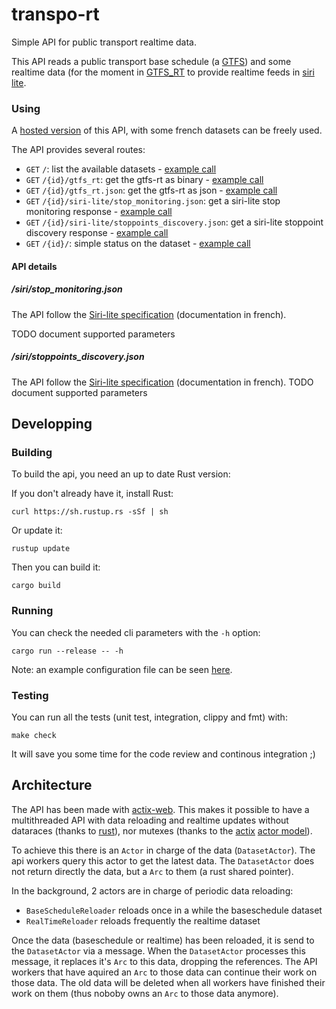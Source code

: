 # transpo-rt

Simple API for public transport realtime data.

This API reads a public transport base schedule (a [GTFS](http://gtfs.org/)) and some realtime data (for the moment in [GTFS_RT](https://developers.google.com/transit/gtfs-realtime/) to provide realtime feeds in [siri lite](http://www.normes-donnees-tc.org/format-dechange/donnees-temps-reel/).

### Using

A [hosted version](https://app-be8e53a7-9b77-4f95-bea0-681b97077017.cleverapps.io/) of this API, with some french datasets can be freely used.

The API provides several routes:

* `GET` `/`: list the available datasets - [example call](https://app-be8e53a7-9b77-4f95-bea0-681b97077017.cleverapps.io/)
* `GET` `/{id}/gtfs_rt`: get the gtfs-rt as binary - [example call](https://app-be8e53a7-9b77-4f95-bea0-681b97077017.cleverapps.io/metromobilite/gtfs_rt)
* `GET` `/{id}/gtfs_rt.json`: get the gtfs-rt as json - [example call](https://app-be8e53a7-9b77-4f95-bea0-681b97077017.cleverapps.io/metromobilite/gtfs_rt.json)
* `GET` `/{id}/siri-lite/stop_monitoring.json`: get a siri-lite stop monitoring response - [example call](https://app-be8e53a7-9b77-4f95-bea0-681b97077017.cleverapps.io/metromobilite/siri-lite/stoppoints_discovery.json?q=mairie)
* `GET` `/{id}/siri-lite/stoppoints_discovery.json`: get a siri-lite stoppoint discovery response - [example call](https://app-be8e53a7-9b77-4f95-bea0-681b97077017.cleverapps.io/metromobilite/siri-lite/stop_monitoring.json?MonitoringRef=4235)
* `GET` `/{id}/`: simple status on the dataset - [example call](https://app-be8e53a7-9b77-4f95-bea0-681b97077017.cleverapps.io/metromobilite/)

#### API details

##### /siri/stop_monitoring.json

The API follow the [Siri-lite specification](http://www.chouette.mobi/irys/wp-content/uploads/20151023-Siri-Lite-Sp%C3%A9cification-Interfaces-V1.4.pdf) (documentation in french).

TODO document supported parameters

##### /siri/stoppoints_discovery.json

The API follow the [Siri-lite specification](http://www.chouette.mobi/irys/wp-content/uploads/20151023-Siri-Lite-Sp%C3%A9cification-Interfaces-V1.4.pdf) (documentation in french).
TODO document supported parameters

## Developping

### Building

To build the api, you need an up to date Rust version:

If you don't already have it, install Rust:
```
curl https://sh.rustup.rs -sSf | sh
```

Or update it:
```
rustup update
```

Then you can build it:
```
cargo build
```

### Running

You can check the needed cli parameters with the `-h` option:
```
cargo run --release -- -h
```

Note: an example configuration file can be seen [here](example_configuration_file.yml).

### Testing

You can run all the tests (unit test, integration, clippy and fmt) with:
```
make check
```

It will save you some time for the code review and continous integration ;)

## Architecture

The API has been made with [actix-web](https://github.com/actix/actix-web). This makes it possible to have a multithreaded API with data reloading and realtime updates without dataraces (thanks to [rust](https://www.rust-lang.org/)), nor mutexes (thanks to the [actix](https://github.com/actix/actix) [actor model](https://en.wikipedia.org/wiki/Actor_model)).

To achieve this there is an `Actor` in charge of the data (`DatasetActor`). The api workers query this actor to get the latest data. The `DatasetActor` does not return directly the data, but a `Arc` to them (a rust shared pointer).

In the background, 2 actors are in charge of periodic data reloading:
* `BaseScheduleReloader` reloads once in a while the baseschedule dataset
* `RealTimeReloader` reloads frequently the realtime dataset

Once the data (baseschedule or realtime) has been reloaded, it is send to the `DatasetActor` via a message. When the `DatasetActor` processes this message, it replaces it's `Arc` to this data, dropping the references. The API workers that have aquired an `Arc` to those data can continue their work on those data. The old data will be deleted when all workers have finished their work on them (thus noboby owns an `Arc` to those data anymore).
